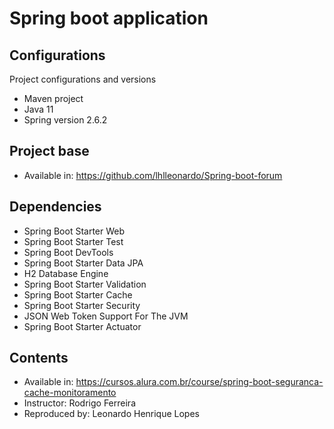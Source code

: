 # Spring boot application
## Configurations

Project configurations and versions

- Maven project
- Java 11
- Spring version 2.6.2

## Project base
- Available in: https://github.com/lhlleonardo/Spring-boot-forum 

## Dependencies

- Spring Boot Starter Web
- Spring Boot Starter Test
- Spring Boot DevTools
- Spring Boot Starter Data JPA
- H2 Database Engine
- Spring Boot Starter Validation
- Spring Boot Starter Cache
- Spring Boot Starter Security
- JSON Web Token Support For The JVM
- Spring Boot Starter Actuator

## Contents

- Available in: https://cursos.alura.com.br/course/spring-boot-seguranca-cache-monitoramento
- Instructor: Rodrigo Ferreira
- Reproduced by: Leonardo Henrique Lopes